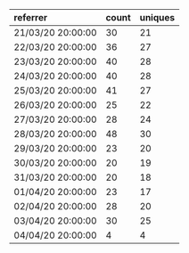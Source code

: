 | referrer          | count | uniques |
| :---------------- | :---- | :------ |
| 21/03/20 20:00:00 | 30    | 21      |
| 22/03/20 20:00:00 | 36    | 27      |
| 23/03/20 20:00:00 | 40    | 28      |
| 24/03/20 20:00:00 | 40    | 28      |
| 25/03/20 20:00:00 | 41    | 27      |
| 26/03/20 20:00:00 | 25    | 22      |
| 27/03/20 20:00:00 | 28    | 24      |
| 28/03/20 20:00:00 | 48    | 30      |
| 29/03/20 20:00:00 | 23    | 20      |
| 30/03/20 20:00:00 | 20    | 19      |
| 31/03/20 20:00:00 | 20    | 18      |
| 01/04/20 20:00:00 | 23    | 17      |
| 02/04/20 20:00:00 | 28    | 20      |
| 03/04/20 20:00:00 | 30    | 25      |
| 04/04/20 20:00:00 | 4     | 4       |